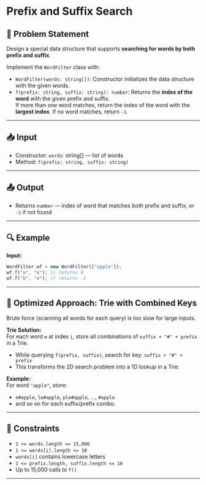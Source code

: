 # Prefix and Suffix Search

## 🧩 Problem Statement

Design a special data structure that supports **searching for words by both prefix and suffix**.

Implement the `WordFilter` class with:

-   `WordFilter(words: string[])`: Constructor initializes the data structure with the given words.
-   `f(prefix: string, suffix: string): number`: Returns the **index of the word** with the given prefix and suffix.  
    If more than one word matches, return the index of the word with the **largest index**. If no word matches, return `-1`.

---

## 📥 Input

-   Constructor: `words`: string[] — list of words
-   Method: `f(prefix: string, suffix: string)`

---

## 📤 Output

-   Returns `number` — index of word that matches both prefix and suffix, or `-1` if not found

---

## 🔍 Example

**Input:**

```ts
WordFilter wf = new WordFilter(["apple"]);
wf.f("a", "e"); // returns 0
wf.f("b", "e"); // returns -1
```

---

## 🧠 Optimized Approach: Trie with Combined Keys

Brute force (scanning all words for each query) is too slow for large inputs.

**Trie Solution:**  
For each word `w` at index `i`, store all combinations of `suffix + "#" + prefix` in a Trie.

-   While querying `f(prefix, suffix)`, search for key: `suffix + "#" + prefix`
-   This transforms the 2D search problem into a 1D lookup in a Trie.

**Example:**  
For word `"apple"`, store:

-   `e#apple`, `le#apple`, `ple#apple`, ..., `#apple`
-   and so on for each suffix/prefix combo.

---

## 🔧 Constraints

-   `1 <= words.length <= 15,000`
-   `1 <= words[i].length <= 10`
-   `words[i]` contains lowercase letters
-   `1 <= prefix.length, suffix.length <= 10`
-   Up to 15,000 calls to `f()`

---
